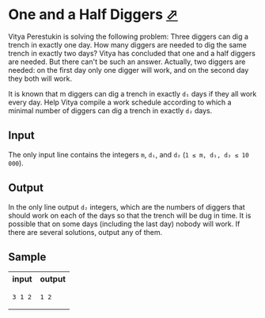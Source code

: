 # One and a Half Diggers [⬀](https://acm.timus.ru/problem.aspx?space=1&num=1756)

Vitya Perestukin is solving the following problem: Three diggers can dig a trench in exactly one day. How many diggers are needed to dig the same trench in exactly two days? Vitya has concluded that one and a half diggers are needed. But there can't be such an answer. Actually, two diggers are needed: on the first day only one digger will work, and on the second day they both will work.

It is known that m diggers can dig a trench in exactly `d₁` days if they all work every day. Help Vitya compile a work schedule according to which a minimal number of diggers can dig a trench in exactly `d₂` days.

## Input

The only input line contains the integers `m`, `d₁`, and `d₂` (`1 ≤ m, d₁, d₂ ≤ 10 000`).

## Output

In the only line output `d₂` integers, which are the numbers of diggers that should work on each of the days so that the trench will be dug in time. It is possible that on some days (including the last day) nobody will work. If there are several solutions, output any of them.

## Sample

<table>
<tr>
<th>input</th>
<th>output</th>
</tr>
<tr>
<td style="vertical-align: top">
<pre style="white-space:pre">
3 1 2
</pre>
</td>
<td style="vertical-align: top">
<pre style="white-space:pre">
1 2
</pre>
</td>
</tr>
</table>

